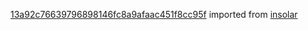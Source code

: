 [13a92c76639796898146fc8a9afaac451f8cc95f](https://github.com/insolar/insolar/commit/13a92c76639796898146fc8a9afaac451f8cc95f) imported from [insolar](https://github.com/insolar/insolar)
